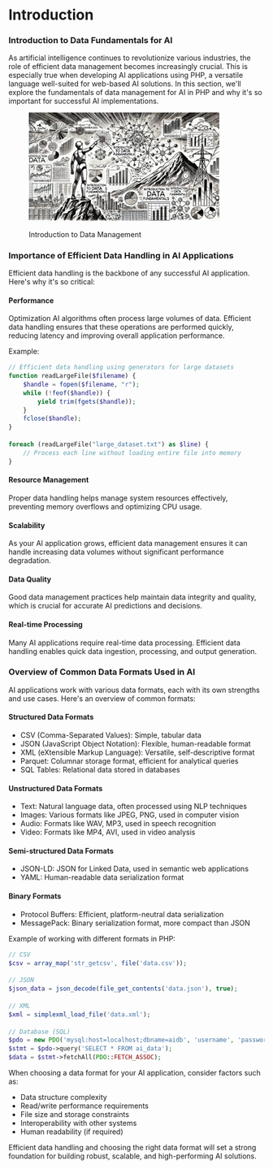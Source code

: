 # Introduction

### Introduction to Data Fundamentals for AI

As artificial intelligence continues to revolutionize various industries, the role of efficient data management becomes increasingly crucial. This is especially true when developing AI applications using PHP, a versatile language well-suited for web-based AI solutions. In this section, we'll explore the fundamentals of data management for AI in PHP and why it's so important for successful AI implementations.

<div align="left">

<figure><img src="../../.gitbook/assets/image (1) (1) (1) (1) (1) (1) (1) (1).png" alt="" width="375"><figcaption><p>Introduction to Data Management</p></figcaption></figure>

</div>

### Importance of Efficient Data Handling in AI Applications

Efficient data handling is the backbone of any successful AI application. Here's why it's so critical:

#### Performance&#x20;

Optimization AI algorithms often process large volumes of data. Efficient data handling ensures that these operations are performed quickly, reducing latency and improving overall application performance.

Example:

```php
// Efficient data handling using generators for large datasets
function readLargeFile($filename) {
    $handle = fopen($filename, "r");
    while (!feof($handle)) {
        yield trim(fgets($handle));
    }
    fclose($handle);
}

foreach (readLargeFile("large_dataset.txt") as $line) {
    // Process each line without loading entire file into memory
}
```

#### Resource Management&#x20;

Proper data handling helps manage system resources effectively, preventing memory overflows and optimizing CPU usage.

#### Scalability&#x20;

As your AI application grows, efficient data management ensures it can handle increasing data volumes without significant performance degradation.

#### Data Quality&#x20;

Good data management practices help maintain data integrity and quality, which is crucial for accurate AI predictions and decisions.

#### Real-time Processing&#x20;

Many AI applications require real-time data processing. Efficient data handling enables quick data ingestion, processing, and output generation.

### Overview of Common Data Formats Used in AI

AI applications work with various data formats, each with its own strengths and use cases. Here's an overview of common formats:

#### Structured Data Formats

* CSV (Comma-Separated Values): Simple, tabular data
* JSON (JavaScript Object Notation): Flexible, human-readable format
* XML (eXtensible Markup Language): Versatile, self-descriptive format
* Parquet: Columnar storage format, efficient for analytical queries
* SQL Tables: Relational data stored in databases

#### Unstructured Data Formats

* Text: Natural language data, often processed using NLP techniques
* Images: Various formats like JPEG, PNG, used in computer vision
* Audio: Formats like WAV, MP3, used in speech recognition
* Video: Formats like MP4, AVI, used in video analysis

#### Semi-structured Data Formats

* JSON-LD: JSON for Linked Data, used in semantic web applications
* YAML: Human-readable data serialization format

#### Binary Formats

* Protocol Buffers: Efficient, platform-neutral data serialization
* MessagePack: Binary serialization format, more compact than JSON

Example of working with different formats in PHP:

```php
// CSV
$csv = array_map('str_getcsv', file('data.csv'));

// JSON
$json_data = json_decode(file_get_contents('data.json'), true);

// XML
$xml = simplexml_load_file('data.xml');

// Database (SQL)
$pdo = new PDO('mysql:host=localhost;dbname=aidb', 'username', 'password');
$stmt = $pdo->query('SELECT * FROM ai_data');
$data = $stmt->fetchAll(PDO::FETCH_ASSOC);
```

When choosing a data format for your AI application, consider factors such as:

* Data structure complexity
* Read/write performance requirements
* File size and storage constraints
* Interoperability with other systems
* Human readability (if required)

Efficient data handling and choosing the right data format will set a strong foundation for building robust, scalable, and high-performing AI solutions.
